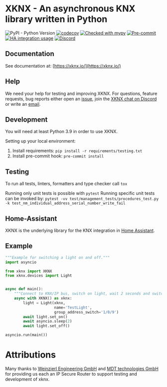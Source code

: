 # XKNX - An asynchronous KNX library written in Python

![PyPI - Python Version](https://img.shields.io/pypi/pyversions/xknx?logo=python)
[![codecov](https://codecov.io/gh/XKNX/xknx/branch/main/graph/badge.svg?token=irWbIygS84)](https://codecov.io/gh/XKNX/xknx)
[![Checked with mypy](http://www.mypy-lang.org/static/mypy_badge.svg)](http://mypy-lang.org/)
[![Pre-commit](https://img.shields.io/badge/pre--commit-enabled-brightgreen?logo=pre-commit&logoColor=f8b424)](https://github.com/pre-commit/pre-commit)
[![HA integration usage](https://img.shields.io/badge/dynamic/json?color=41BDF5&logo=home-assistant&label=integration%20usage&suffix=%20installs&cacheSeconds=15600&url=https://analytics.home-assistant.io/data.json&query=current.integrations.knx)](https://www.home-assistant.io/integrations/knx/)
[![Discord](https://img.shields.io/discord/338619021215924227?color=7289da&label=Discord&logo=discord&logoColor=7289da)](https://discord.gg/bkZe9m4zvw)

## Documentation

See documentation at: [https://xknx.io/](https://xknx.io/)

## Help

We need your help for testing and improving XKNX. For questions, feature requests, bug reports either open an [issue](https://github.com/XKNX/xknx/issues), join the [XKNX chat on Discord](https://discord.gg/EuAQDXU) or write an [email](mailto:xknx@xknx.io).

## Development

You will need at least Python 3.9 in order to use XKNX.

Setting up your local environment:

1. Install requirements: `pip install -r requirements/testing.txt`
2. Install pre-commit hook: `pre-commit install`

## Testing

To run all tests, linters, formatters and type checker call `tox`

Running only unit tests is possible with `pytest`
Running specific unit tests can be invoked by: `pytest -vv test/management_tests/procedures_test.py -k test_nm_individual_address_serial_number_write_fail`

## Home-Assistant

XKNX is the underlying library for the KNX integration in [Home Assistant](https://home-assistant.io/).

## Example

```python
"""Example for switching a light on and off."""
import asyncio

from xknx import XKNX
from xknx.devices import Light


async def main():
    """Connect to KNX/IP bus, switch on light, wait 2 seconds and switch it off again."""
    async with XKNX() as xknx:
        light = Light(xknx,
                      name='TestLight',
                      group_address_switch='1/0/9')
        await light.set_on()
        await asyncio.sleep(2)
        await light.set_off()

asyncio.run(main())
```

# Attributions

Many thanks to [Weinzierl Engineering GmbH](https://weinzierl.de) and [MDT technologies GmbH](https://www.mdt.de) for providing us each an IP Secure Router to support testing and development of xknx.

